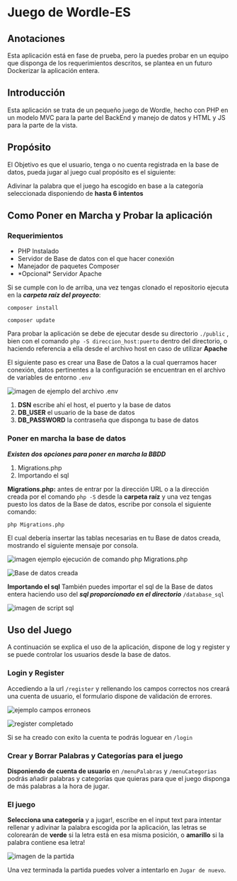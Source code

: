 # Juego de Wordle-ES

## Anotaciones
Esta aplicación está en fase de prueba, pero la puedes probar en un equipo que disponga de los requerimientos descritos, se plantea en un futuro Dockerizar la aplicación entera.

 ## Introducción
 Esta aplicación se trata de un pequeño juego de Wordle, hecho con PHP en un modelo MVC para la parte del BackEnd y manejo de datos y HTML y JS para la parte de la vista.
 
 ## Propósito
 <p>El Objetivo es que el usuario, tenga o no cuenta registrada en la base de datos, pueda jugar al juego cual propósito es el siguiente:</p>
 <p>Adivinar la palabra que el juego ha escogido en base a la categoría seleccionada disponiendo de <strong>hasta 6 intentos</strong></p>
 
 ## Como Poner en Marcha y Probar la aplicación

### Requerimientos
<ul>
 <li>PHP Instalado</li>
 <li>Servidor de Base de datos con el que hacer conexión</li>
 <li>Manejador de paquetes Composer</li>
 <li>*Opcional* Servidor Apache</li>
</ul>

Si se cumple con lo de arriba, una vez tengas clonado el repositorio ejecuta en la **_carpeta raíz del proyecto_**:

```
composer install
```
```
composer update
```

Para probar la aplicación se debe de ejecutar desde su directorio `./public` , bien con el comando `php -S direccion_host:puerto` dentro del directorio, o haciendo referencia a ella desde el archivo host en caso de utilizar **Apache**

El siguiente paso es crear una Base de Datos a la cual querramos hacer conexión, datos pertinentes a la configuración se encuentran en el archivo de variables de entorno `.env`

 ![imagen de ejemplo del archivo .env](https://github.com/JuanIgnaso/Wordle-ES-Juego/assets/104755375/0293799b-f16b-4bbb-b8ec-31236aab3ea2)

<ol>
 <li><strong>DSN</strong> escribe ahí el host, el puerto y la base de datos</li>
 <li><strong>DB_USER</strong> el usuario de la base de datos</li>
 <li><strong>DB_PASSWORD</strong> la contraseña que disponga tu base de datos</li>
</ol>

### Poner en marcha la base de datos

**_Existen dos opciones para poner en marcha la BBDD_**
<ol>
 <li>Migrations.php</li>
 <li>Importando el sql</li>
</ol>

**Migrations.php:** antes de entrar por la dirección URL o a la dirección creada por el comando `php -S` desde la **carpeta raíz** y una vez tengas puesto los datos de la Base de datos, escribe por consola el siguiente comando:

```dif
php Migrations.php
```

El cual debería insertar las tablas necesarias en tu Base de datos creada, mostrando el siguiente mensaje por consola.

![imagen ejemplo ejecución de comando php Migrations.php](https://github.com/JuanIgnaso/Wordle-ES-Juego/assets/104755375/8ec8b014-9f70-40dc-b4a7-1ed53d7b27e8)


![Base de datos creada](https://github.com/JuanIgnaso/Wordle-ES-Juego/assets/104755375/78649e14-c2f8-447d-8974-7c2bfc63191f)

 **Importando el sql**
 También puedes importar el sql de la Base de datos entera haciendo uso del **_sql proporcionado en el directorio_** `/database_sql`

 ![imagen de script sql](https://github.com/JuanIgnaso/Wordle-ES-Juego/assets/104755375/097755aa-0b33-4c7f-be39-c8b2ad7bcaba)

 
 ## Uso del Juego

A continuación se explica el uso de la aplicación, dispone de log y register y se puede controlar los usuarios desde la base de datos.
 
 ### Login y Register

Accediendo a la url `/register` y rellenando los campos correctos nos creará una cuenta de usuario, el formulario dispone de validación de errores.


![ejemplo campos erroneos](https://github.com/JuanIgnaso/Wordle-ES-Juego/assets/104755375/84b41af8-80ea-4647-839e-a6794f7a8c27)


![register completado](https://github.com/JuanIgnaso/Wordle-ES-Juego/assets/104755375/cc7c63a3-c715-48ab-8bcf-16cc392d1fee)

Si se ha creado con exito la cuenta te podrás loguear en `/login`
 
 ### Crear y Borrar Palabras y Categorías para el juego

 **Disponiendo de cuenta de usuario** en `/menuPalabras` y `/menuCategorias` podrás añadir palabras y categorías que quieras para que el juego disponga de más palabras a la hora de jugar.
 
 ### El juego
**Selecciona una categoría** y a jugar!, escribe en el input text para intentar rellenar y adivinar la palabra escogida por la aplicación, las letras se colorearán de <strong>verde</strong> si la letra está en esa misma posición, o <strong>amarillo</strong> si la palabra contiene esa letra!

![imagen de la partida](https://github.com/JuanIgnaso/Wordle-ES-Juego/assets/104755375/5dbb6847-454d-4d0b-9af7-b952f1f3dcf7)


Una vez terminada la partida puedes volver a intentarlo en `Jugar de nuevo`.
